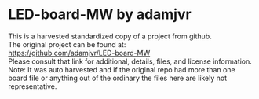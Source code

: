 
# LED-board-MW by adamjvr  
This is a harvested standardized copy of a project from github.  
The original project can be found at:  
https://github.com/adamjvr/LED-board-MW  
Please consult that link for additional, details, files, and license information.  
Note: It was auto harvested and if the original repo had more than one board file or anything out of the ordinary the files here are likely not representative.  
    